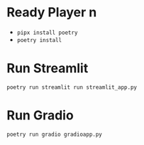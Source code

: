 # Ready Player n
- `pipx install poetry`
- `poetry install`

# Run Streamlit

`poetry run streamlit run streamlit_app.py`

# Run Gradio

`poetry run gradio gradioapp.py`